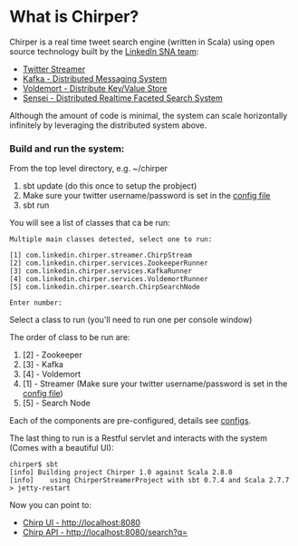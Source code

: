 What is Chirper?
==================

Chirper is a real time tweet search engine (written in Scala) using open source technology built by the [LinkedIn SNA team](http://sna-projects.com):

* [Twitter Streamer](https://github.com/acrosa/Scala-TwitterStreamer)
* [Kafka - Distributed Messaging System](http://sna-projects.com/kafka/)
* [Voldemort - Distribute Key/Value Store](http://sna-projects.com/voldemort/)
* [Sensei - Distributed Realtime Faceted Search System](http://sna-projects.com/sensei/)

Although the amount of code is minimal, the system can scale horizontally infinitely by leveraging the distributed system above.

### Build and run the system:

From the top level directory, e.g. ~/chirper

1. sbt update (do this once to setup the probject)
2. Make sure your twitter username/password is set in the [config file](https://github.com/javasoze/chirper/blob/master/config/TwitterStreamer.conf)
3. sbt run

You will see a list of classes that ca be run:

    Multiple main classes detected, select one to run:

    [1] com.linkedin.chirper.streamer.ChirpStream
    [2] com.linkedin.chirper.services.ZookeeperRunner
    [3] com.linkedin.chirper.services.KafkaRunner
    [4] com.linkedin.chirper.services.VoldemortRunner
    [5] com.linkedin.chirper.search.ChirpSearchNode

    Enter number:

Select a class to run (you'll need to run one per console window)

The order of class to be run are:

1. [2] - Zookeeper
2. [3] - Kafka
3. [4] - Voldemort
4. [1] - Streamer (Make sure your twitter username/password is set in the [config file](https://github.com/javasoze/chirper/blob/master/config/TwitterStreamer.conf))
5. [5] - Search Node

Each of the components are pre-configured, details see [configs](https://github.com/javasoze/chirper/tree/master/config).

The last thing to run is a Restful servlet and interacts with the system (Comes with a beautiful UI):

    chirper$ sbt
    [info] Building project Chirper 1.0 against Scala 2.8.0
    [info]    using ChirperStreamerProject with sbt 0.7.4 and Scala 2.7.7
    > jetty-restart

Now you can point to:

* [Chirp UI - http://localhost:8080](http://localhost:8080)
* [Chirp API - http://localhost:8080/search?q=](http://localhost:8080/search?q=)
